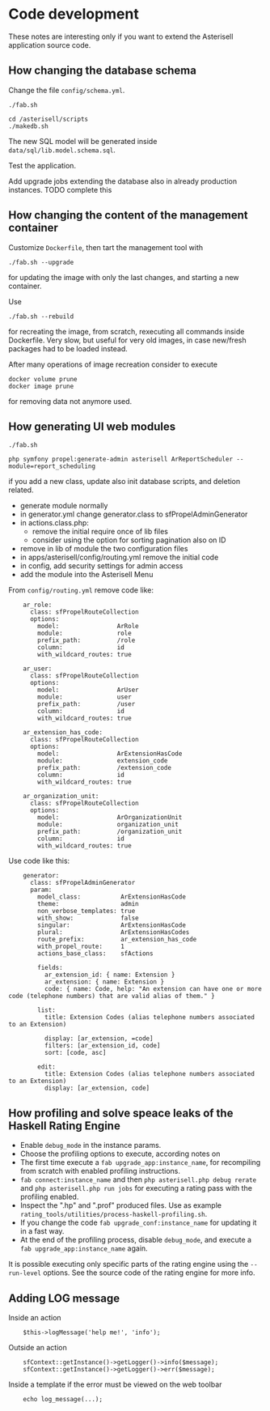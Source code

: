 # Code development

These notes are interesting only if you want to extend the Asterisell
application source code.

## How changing the database schema

Change the file `config/schema.yml`.

```
./fab.sh

cd /asterisell/scripts
./makedb.sh
```

The new SQL model will be generated inside `data/sql/lib.model.schema.sql`.

Test the application.

Add upgrade jobs extending the database also in already production
instances. TODO complete this

## How changing the content of the management container

Customize ``Dockerfile``, then tart the management tool with

```
./fab.sh --upgrade
```

for updating the image with only the last changes, and starting a new container.

Use 

```
./fab.sh --rebuild
```

for recreating the image, from scratch, rexecuting all commands inside Dockerfile.
Very slow, but useful for very old images, in case new/fresh packages had to be loaded instead.

After many operations of image recreation consider to execute

```
docker volume prune
docker image prune
```

for removing data not anymore used.

## How generating UI web modules

```
./fab.sh

php symfony propel:generate-admin asterisell ArReportScheduler --module=report_scheduling
```

if you add a new class, update also init database scripts, and deletion related.

  - generate module normally
  - in generator.yml change generator.class to sfPropelAdminGenerator
  - in actions.class.php:
      - remove the initial require once of lib files
      - consider using the option for sorting pagination also on ID
  - remove in lib of module the two configuration files
  - in apps/asterisell/config/routing.yml remove the initial code
  - in config, add security settings for admin access
  - add the module into the Asterisell Menu

From `config/routing.yml` remove code like:

```
    ar_role:
      class: sfPropelRouteCollection
      options:
        model:                ArRole
        module:               role
        prefix_path:          /role
        column:               id
        with_wildcard_routes: true
    
    ar_user:
      class: sfPropelRouteCollection
      options:
        model:                ArUser
        module:               user
        prefix_path:          /user
        column:               id
        with_wildcard_routes: true
    
    ar_extension_has_code:
      class: sfPropelRouteCollection
      options:
        model:                ArExtensionHasCode
        module:               extension_code
        prefix_path:          /extension_code
        column:               id
        with_wildcard_routes: true
    
    ar_organization_unit:
      class: sfPropelRouteCollection
      options:
        model:                ArOrganizationUnit
        module:               organization_unit
        prefix_path:          /organization_unit
        column:               id
        with_wildcard_routes: true
```

Use code like this:

```
    generator:
      class: sfPropelAdminGenerator
      param:
        model_class:           ArExtensionHasCode
        theme:                 admin
        non_verbose_templates: true
        with_show:             false
        singular:              ArExtensionHasCode
        plural:                ArExtensionHasCodes
        route_prefix:          ar_extension_has_code
        with_propel_route:     1
        actions_base_class:    sfActions
    
        fields:
          ar_extension_id: { name: Extension }
          ar_extension: { name: Extension }
          code: { name: Code, help: "An extension can have one or more code (telephone numbers) that are valid alias of them." }
    
        list:
          title: Extension Codes (alias telephone numbers associated to an Extension)
    
          display: [ar_extension, =code]
          filters: [ar_extension_id, code]
          sort: [code, asc]
    
        edit:
          title: Extension Codes (alias telephone numbers associated to an Extension)
          display: [ar_extension, code]
```

## How profiling and solve speace leaks of the Haskell Rating Engine

  - Enable `debug_mode` in the instance params.
  - Choose the profiling options to execute, according notes on
    [](https://downloads.haskell.org/~ghc/latest/docs/html/users_guide/profiling.hl)
  - The first time execute a `fab upgrade_app:instance_name`, for
    recompiling from scratch with enabled profiling instructions.
  - `fab connect:instance_name` and then `php asterisell.php debug
    rerate` and `php asterisell.php run jobs` for executing a rating
    pass with the profiling enabled.
  - Inspect the ".hp" and ".prof" produced files. Use as example
    `rating_tools/utilities/process-haskell-profiling.sh`.
  - If you change the code `fab upgrade_conf:instance_name` for updating
    it in a fast way.
  - At the end of the profiling process, disable `debug_mode`, and
    execute a `fab upgrade_app:instance_name` again.

It is possible executing only specific parts of the rating engine using
the `--run-level` options. See the source code of the rating engine for
more info.

## Adding LOG message

Inside an action

```
    $this->logMessage('help me!', 'info');
```

Outside an action

```
    sfContext::getInstance()->getLogger()->info($message);
    sfContext::getInstance()->getLogger()->err($message);
```

Inside a template if the error must be viewed on the web toolbar

```
    echo log_message(...);
```
